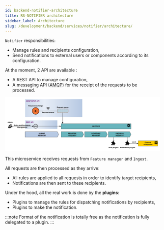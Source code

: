 ```yaml
---
id: backend-notifier-architecture
title: RS-NOTIFIER architecture
sidebar_label: Architecture
slug: /development/backend/services/notifier/architecture/
---
```


`Notifier` responsibilities:

* Manage rules and recipients configuration,
* Send notifications to external users or components according to its configuration.

At the moment, 2 API are available :

* A REST API to manage configuration,
* A messaging API ([AMQP](https://www.amqp.org/)) for the receipt of the requests to be processed.

![Notifier architectural concepts](/schemas/notification_management/architectural_concepts_notifier.png)

This microservice receives requests from `Feature manager` and `Ingest`.

All requests are then processed as they arrive:

* All rules are applied to all requests in order to identify target recipients,
* Notifications are then sent to these recipients.

Under the hood, all the real work is done by the **plugins**:

* Plugins to manage the rules for dispatching notifications by recipients,
* Plugins to make the notification.

:::note
Format of the notification is totally free as the notification is fully delegated to a plugin.
:::
